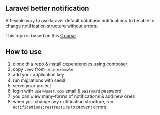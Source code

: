 ## Laravel better notification

A flexible way to use laravel default database notifications to be able to change notification structure without errors.

This repo is based on this [Course](https://codecourse.com/courses/better-laravel-database-notifications).

## How to use

1. clone this repo & install dependencies using composer
2. copy `.env` from `.env.example`
3. add your application key
4. run migrations with seed
5. serve your project
6. login with `user@user.com` email & `password` password
7. you can view many-forms of notifications & add new ones
8. when you change any notification structure, run `notifications:restructure` to prevent errors
